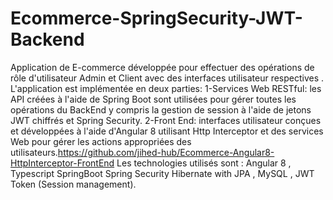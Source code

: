 # Ecommerce-SpringSecurity-JWT-Backend
Application de E-commerce développée pour effectuer des opérations de rôle d'utilisateur Admin et Client avec des interfaces utilisateur
respectives .
L'application est implémentée en deux parties: 
1-Services Web RESTful: les API créées à l'aide de Spring Boot sont utilisées pour gérer toutes les opérations du BackEnd y compris
la gestion de session à l'aide de jetons JWT chiffrés et Spring Security.
2-Front End: interfaces utilisateur conçues et développées à l'aide d'Angular 8 utilisant Http Interceptor et des services Web pour gérer
les actions appropriées des utilisateurs.https://github.com/jihed-hub/Ecommerce-Angular8-HttpInterceptor-FrontEnd
Les technologies utilisés sont : Angular 8 , Typescript SpringBoot  Spring Security Hibernate with JPA , MySQL , JWT Token (Session management).
